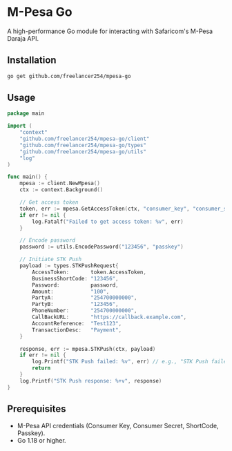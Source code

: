 # M-Pesa Go
A high-performance Go module for interacting with Safaricom's M-Pesa Daraja API.

## Installation
```bash
go get github.com/freelancer254/mpesa-go
```
## Usage

```go
package main

import (
	"context"
	"github.com/freelancer254/mpesa-go/client"
	"github.com/freelancer254/mpesa-go/types"
	"github.com/freelancer254/mpesa-go/utils"
	"log"
)

func main() {
	mpesa := client.NewMpesa()
	ctx := context.Background()

	// Get access token
	token, err := mpesa.GetAccessToken(ctx, "consumer_key", "consumer_secret")
	if err != nil {
		log.Fatalf("Failed to get access token: %v", err)
	}

	// Encode password
	password := utils.EncodePassword("123456", "passkey")

	// Initiate STK Push
	payload := types.STKPushRequest{
		AccessToken:       token.AccessToken,
		BusinessShortCode: "123456",
		Password:          password,
		Amount:            "100",
		PartyA:            "254700000000",
		PartyB:            "123456",
		PhoneNumber:       "254700000000",
		CallBackURL:       "https://callback.example.com",
		AccountReference:  "Test123",
		TransactionDesc:   "Payment",
	}

	response, err := mpesa.STKPush(ctx, payload)
	if err != nil {
		log.Printf("STK Push failed: %v", err) // e.g., "STK Push failed: Request canceled by user. (code: 1032)"
		return
	}
	log.Printf("STK Push response: %+v", response)
}
```
## Prerequisites
- M-Pesa API credentials (Consumer Key, Consumer Secret, ShortCode, Passkey).
- Go 1.18 or higher.